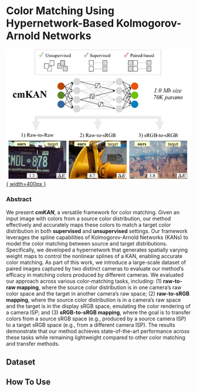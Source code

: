 # Color Matching Using Hypernetwork-Based Kolmogorov-Arnold Networks

[![abstract](figures/abstract.png){ width=400px }](figures/abstract.png)

### Abstract

We present ***cmKAN***, a versatile framework for color matching. Given an input image with colors from a source color distribution, our method effectively and accurately maps these colors to match a target color distribution in both **supervised** and **unsupervised** settings. Our framework leverages the spline capabilities of Kolmogorov-Arnold Networks (KANs) to model the color matching between source and target distributions. Specifically, we developed a hypernetwork that generates spatially varying weight maps to control the nonlinear splines of a KAN, enabling accurate color matching. As part of this work, we introduce a large-scale dataset of paired images captured by two distinct cameras to evaluate our method’s efficacy in matching colors produced by different cameras. We evaluated our approach across various color-matching tasks, including: (1) **raw-to-raw mapping**, where the source color distribution is in one camera’s raw color space and the target in another camera’s raw space; (2) **raw-to-sRGB mapping**, where the source color distribution is in a camera’s raw space and the target is in the display sRGB space, emulating the color rendering of a camera ISP; and (3) **sRGB-to-sRGB mapping**, where the goal is to transfer colors from a source sRGB space (e.g., produced by a source camera ISP) to a target sRGB space (e.g., from a different camera ISP). The results demonstrate that our method achieves state-of-the-art performance across these tasks while remaining lightweight compared to other color matching and transfer methods.

## Dataset

## How To Use
